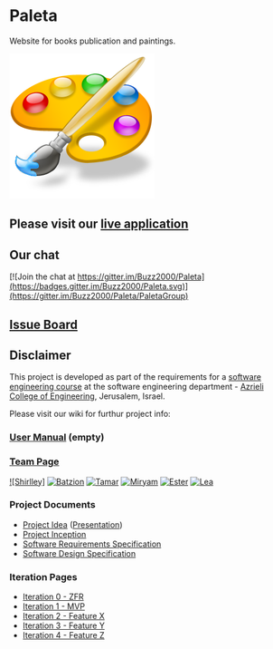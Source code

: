 # Paleta

Website for books publication and paintings.

![project logo (this one is taken from basecamp)](https://github.com/Buzz2000/Paleta/blob/master/paleta.png)

## Please visit our [live application](https://demo.reactstarterkit.com/)

## Our chat
[![Join the chat at https://gitter.im/Buzz2000/Paleta](https://badges.gitter.im/Buzz2000/Paleta.svg)](https://gitter.im/Buzz2000/Paleta/PaletaGroup)

## [Issue Board](https://huboard.com/robi-y/seproject-team-template#/)

## Disclaimer
This project is developed as part of the requirements for a [software engineering course](https://github.com/jce-il/se-class/wiki) at the software engineering department - [Azrieli College of Engineering](http://www.jce.ac.il/), Jerusalem, Israel.

Please visit our wiki for furthur project info: 

### [User Manual](../../wiki/user-manual) (empty)

### [Team Page](../../wiki/team)
[![Shirlley]](https://github.com/shirlleycohen)
[![Batzion](https://avatars3.githubusercontent.com/u/17547564?v=3&s=80)](https://github.com/Buzz2ooo)
[![Tamar](https://avatars3.githubusercontent.com/u/17547447?v=3&s=80)](https://github.com/tamimamo)
[![Miryam](https://avatars2.githubusercontent.com/u/17547605?v=3&s=80)](https://github.com/miryamamsa)
[![Ester](https://avatars3.githubusercontent.com/u/17547447?v=3&s=80)](https://github.com/esterfi)
[![Lea](https://avatars2.githubusercontent.com/u/17547605?v=3&s=80)](https://github.com/)

### Project Documents
- [Project Idea](https://github.com/Buzz2000/Paleta/blob/master/Paleta-proposition.pdf) ([Presentation](https://github.com/Buzz2000/Paleta/blob/master/Paleta.pdf))
- [Project Inception](../../wiki/inception)
- [Software Requirements Specification](https://github.com/Buzz2000/Paleta/blob/master/SRS.pdf)
- [Software Design Specification](../../wiki/sds)

### Iteration Pages
- [Iteration 0 - ZFR](../../wiki/iter0-zfr)
- [Iteration 1 - MVP]()
- [Iteration 2 - Feature X]()
- [Iteration 3 - Feature Y]()
- [Iteration 4 - Feature Z]()



